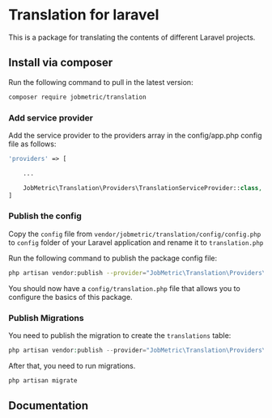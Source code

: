 # Translation for laravel

This is a package for translating the contents of different Laravel projects.

## Install via composer

Run the following command to pull in the latest version:
```bash
composer require jobmetric/translation
```

### Add service provider

Add the service provider to the providers array in the config/app.php config file as follows:

```php
'providers' => [

    ...

    JobMetric\Translation\Providers\TranslationServiceProvider::class,
]
```

### Publish the config
Copy the `config` file from `vendor/jobmetric/translation/config/config.php` to `config` folder of your Laravel application and rename it to `translation.php`

Run the following command to publish the package config file:

```bash
php artisan vendor:publish --provider="JobMetric\Translation\Providers\TranslationServiceProvider" --tag="translation-config"
```

You should now have a `config/translation.php` file that allows you to configure the basics of this package.

### Publish Migrations

You need to publish the migration to create the `translations` table:

```php
php artisan vendor:publish --provider="JobMetric\Translation\Providers\TranslationServiceProvider" --tag="translation-migrations"
```

After that, you need to run migrations.

```php
php artisan migrate
```

## Documentation
